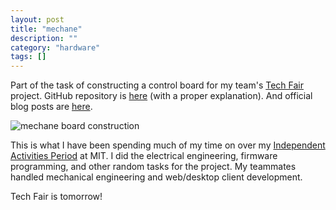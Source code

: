 ```yaml
---
layout: post
title: "mechane"
description: ""
category: "hardware"
tags: []
---
```


Part of the task of constructing a control board for my team's [Tech Fair](http://techfair.mit.edu/) project. GitHub repository is [here](https://github.com/jmptable/mechane) (with a proper explanation). And official blog posts are [here](http://techfair.mit.edu/sr-blog/archives/author/jmptablemit-edu).

![mechane board construction](http://hackniac.com/images/posts/mechane/board_construction.gif)

This is what I have been spending much of my time on over my [Independent Activities Period](http://web.mit.edu/iap/) at MIT. I did the electrical engineering, firmware programming, and other random tasks for the project. My teammates handled mechanical engineering and web/desktop client development.

Tech Fair is tomorrow!
